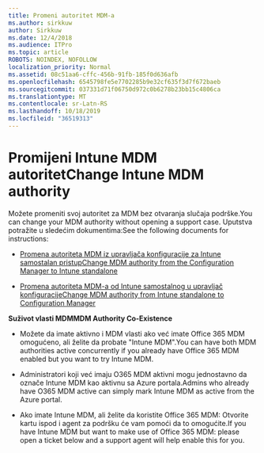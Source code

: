```yaml
---
title: Promeni autoritet MDM-a
ms.author: sirkkuw
author: Sirkkuw
ms.date: 12/4/2018
ms.audience: ITPro
ms.topic: article
ROBOTS: NOINDEX, NOFOLLOW
localization_priority: Normal
ms.assetid: 08c51aa6-cffc-456b-91fb-185f0d636afb
ms.openlocfilehash: 6545798fe5e7702285b9e32cf635f3d7f672baeb
ms.sourcegitcommit: 037331d71f06750d972c0b6278b23bb15c4806ca
ms.translationtype: MT
ms.contentlocale: sr-Latn-RS
ms.lasthandoff: 10/18/2019
ms.locfileid: "36519313"
---
```

# <a name="change-intune-mdm-authority"></a><span data-ttu-id="2cca0-102">Promijeni Intune MDM autoritet</span><span class="sxs-lookup"><span data-stu-id="2cca0-102">Change Intune MDM authority</span></span>

<span data-ttu-id="2cca0-103">Možete promeniti svoj autoritet za MDM bez otvaranja slučaja podrške.</span><span class="sxs-lookup"><span data-stu-id="2cca0-103">You can change your MDM authority without opening a support case.</span></span> <span data-ttu-id="2cca0-104">Uputstva potražite u sledećim dokumentima:</span><span class="sxs-lookup"><span data-stu-id="2cca0-104">See the following documents for instructions:</span></span>
  
- [<span data-ttu-id="2cca0-105">Promena autoriteta MDM iz upravljača konfiguracije za Intune samostalan pristup</span><span class="sxs-lookup"><span data-stu-id="2cca0-105">Change MDM authority from the Configuration Manager to Intune standalone</span></span>](https://docs.microsoft.com/sccm/mdm/deploy-use/migrate-change-mdm-authority)
    
- [<span data-ttu-id="2cca0-106">Promena autoriteta MDM-a od Intune samostalnog u upravljač konfiguracije</span><span class="sxs-lookup"><span data-stu-id="2cca0-106">Change MDM authority from Intune standalone to Configuration Manager</span></span>](https://docs.microsoft.com/sccm/mdm/deploy-use/change-mdm-authority)
    
 <span data-ttu-id="2cca0-107">**Suživot vlasti MDM**</span><span class="sxs-lookup"><span data-stu-id="2cca0-107">**MDM Authority Co-Existence**</span></span>
  
- <span data-ttu-id="2cca0-108">Možete da imate aktivno i MDM vlasti ako već imate Office 365 MDM omogućeno, ali želite da probate "Intune MDM".</span><span class="sxs-lookup"><span data-stu-id="2cca0-108">You can have both MDM authorities active concurrently if you already have Office 365 MDM enabled but you want to try Intune MDM.</span></span>
    
- <span data-ttu-id="2cca0-109">Administratori koji već imaju O365 MDM aktivni mogu jednostavno da označe Intune MDM kao aktivnu sa Azure portala.</span><span class="sxs-lookup"><span data-stu-id="2cca0-109">Admins who already have O365 MDM active can simply mark Intune MDM as active from the Azure portal.</span></span>
    
- <span data-ttu-id="2cca0-110">Ako imate Intune MDM, ali želite da koristite Office 365 MDM: Otvorite kartu ispod i agent za podršku će vam pomoći da to omogućite.</span><span class="sxs-lookup"><span data-stu-id="2cca0-110">If you have Intune MDM but want to make use of Office 365 MDM: please open a ticket below and a support agent will help enable this for you.</span></span>
    

